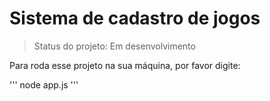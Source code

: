 # Sistema de cadastro de jogos 

> Status do projeto: Em desenvolvimento

Para roda esse projeto na sua máquina, por favor digite:

''' 
node app.js
'''
